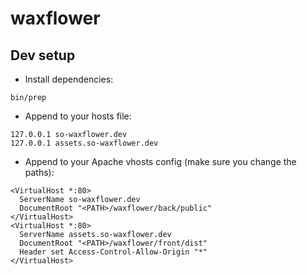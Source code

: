 # waxflower

## Dev setup

- Install dependencies:

```
bin/prep
```

- Append to your hosts file:

```
127.0.0.1 so-waxflower.dev
127.0.0.1 assets.so-waxflower.dev
```

- Append to your Apache vhosts config (make sure you change the paths):

```
<VirtualHost *:80>
  ServerName so-waxflower.dev
  DocumentRoot "<PATH>/waxflower/back/public"
</VirtualHost>
<VirtualHost *:80>
  ServerName assets.so-waxflower.dev
  DocumentRoot "<PATH>/waxflower/front/dist"
  Header set Access-Control-Allow-Origin "*"
</VirtualHost>
```
